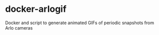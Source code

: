 # docker-arlogif
Docker and script to generate animated GIFs of periodic snapshots from Arlo cameras
